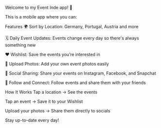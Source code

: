 Welcome to my Event Inde app! 🎉

This is a mobile app where you can:

Features
🌍 Sort by Location: Germany, Portugal, Austria and more

🗓️ Daily Event Updates: Events change every day so there's always something new

❤️ Wishlist: Save the events you’re interested in

📸 Upload Photos: Add your own event photos easily

📲 Social Sharing: Share your events on Instagram, Facebook, and Snapchat

🤝 Follow and Connect: Follow events and share them with your friends

How It Works
Tap a location → See the events

Tap an event → Save it to your Wishlist

Upload your photos → Share them directly to socials

Stay up-to-date every day!
